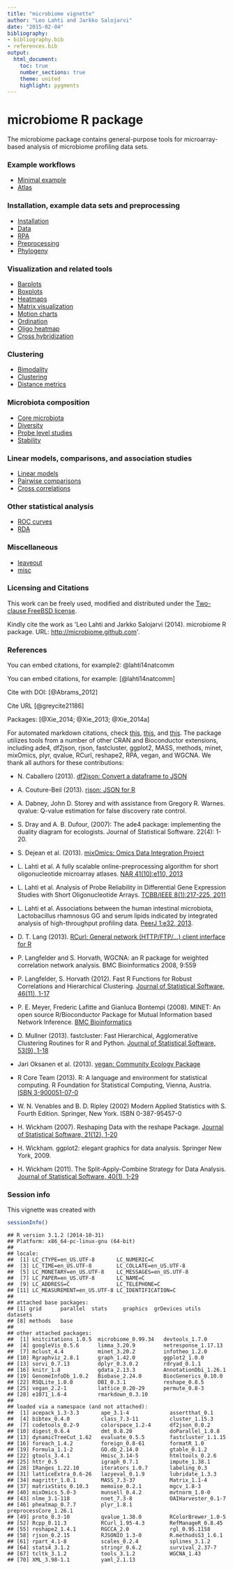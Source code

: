 ```yaml
---
title: "microbiome vignette"
author: "Leo Lahti and Jarkko Salojarvi"
date: "2015-02-04"
bibliography: 
- bibliography.bib
- references.bib
output:
  html_document:
    toc: true
    number_sections: true
    theme: united
    highlight: pygments
---
```

<!--
  %\VignetteEngine{knitr::rmarkdown}
  %\VignetteIndexEntry{microbiome tutorial}
  %\usepackage[utf8]{inputenc}
-->


microbiome R package
===========

The microbiome package contains general-purpose tools for
microarray-based analysis of microbiome profiling data sets. 

### Example workflows
* [Minimal example](Template.Rmd)
* [Atlas](Atlas.Rmd)

### Installation, example data sets and preprocessing
* [Installation](Installation.Rmd)
* [Data](Data.Rmd)
* [RPA](RPA.Rmd)
* [Preprocessing](Preprocessing.Rmd)
* [Phylogeny](Phylogeny.Rmd)

### Visualization and related tools

* [Barplots](Barplots.Rmd)
* [Boxplots](Boxplots.Rmd)
* [Heatmaps](Heatmap.Rmd)
* [Matrix visualization](Matrix-visualization.Rmd)
* [Motion charts](Motionchart.Rmd)
* [Ordination](Projections.Rmd)
* [Oligo heatmap](Oligoheatmap.Rmd)
* [Cross hybridization](Crosshyb.Rmd)

### Clustering 
* [Bimodality](Bimodality.Rmd)
* [Clustering](Clustering.Rmd)
* [Distance metrics](Metrics.Rmd)

### Microbiota composition
* [Core microbiota](Core.Rmd)
* [Diversity](Diversity.Rmd)
* [Probe level studies](Probelevel.Rmd)
* [Stability](Stability.Rmd)

### Linear models, comparisons, and association studies
* [Linear models](limma.Rmd)
* [Pairwise comparisons](Comparisons.Rmd)
* [Cross correlations](Crosscorrelation.Rmd)

### Other statistical analysis
* [ROC curves](ROC.Rmd)
* [RDA](RDA.Rmd)

### Miscellaneous
* [leaveout](leaveout.Rmd)
* [misc](misc.Rmd)



### Licensing and Citations

This work can be freely used, modified and distributed under the 
[Two-clause FreeBSD license](http://en.wikipedia.org/wiki/BSD\_licenses).

Kindly cite the work as 'Leo Lahti and Jarkko Salojarvi
(2014). microbiome R package. URL: http://microbiome.github.com'.


### References



You can embed citations, for example2: @lahti14natcomm

You can embed citations, for example: [@lahti14natcomm]

Cite with DOI: [@Abrams_2012]

Cite URL [@greycite21186]

Packages: [@Xie_2014; @Xie_2013; @Xie_2014a]



For automated markdown citations, check [this](http://rmarkdown.rstudio.com/authoring_bibliographies_and_citations.html), [this](https://github.com/cboettig/knitcitations), and [this](http://www.carlboettiger.info/2012/03/24/citations-in-markdown-using-knitr.html). The package utilizes tools from a number of other CRAN and
Bioconductor extensions, including ade4, df2json, rjson, fastcluster,
ggplot2, MASS, methods, minet, mixOmics, plyr, qvalue, RCurl,
reshape2, RPA, vegan, and WGCNA. We thank all authors for these
contributions:

 * N. Caballero (2013). [df2json: Convert a dataframe to JSON](http://CRAN.R-project.org/package=df2json) 

 * A. Couture-Beil (2013). [rjson: JSON for R](http://CRAN.R-project.org/package=rjson) 

 * A. Dabney, John D. Storey and with assistance from Gregory R. Warnes. qvalue: Q-value estimation for false discovery rate control. 

 * S. Dray and A. B. Dufour, (2007): The ade4 package: implementing the duality diagram for ecologists. Journal of Statistical Software. 22(4): 1-20.

 * S. Dejean et al. (2013). [mixOmics: Omics Data Integration Project](http://CRAN.R-project.org/package=mixOmics) 

 * L. Lahti et al. A fully scalable online-preprocessing algorithm for short oligonucleotide microarray atlases. [NAR 41(10):e110, 2013](http://nar.oxfordjournals.org/content/41/10/e110) 

 * L. Lahti et al. Analysis of Probe Reliability in Differential Gene Expression Studies with Short Oligonucleotide Arrays. [TCBB/IEEE 8(1):217-225, 2011](http://www.computer.org/portal/web/csdl/doi/10.1109/TCBB.2009.38)

 * L. Lahti et al. Associations between the human intestinal microbiota, Lactobacillus rhamnosus GG and serum lipids indicated by integrated analysis of high-throughput profiling data. [PeerJ 1:e32, 2013](http://dx.doi.org/10.7717/peerj.32).

 * D. T. Lang (2013). [RCurl: General network (HTTP/FTP/...) client interface for R](http://CRAN.R-project.org/package=RCurl) 

 * P. Langfelder and S. Horvath, WGCNA: an R package for weighted correlation network analysis. BMC Bioinformatics 2008, 9:559 

 * P. Langfelder, S. Horvath (2012). Fast R Functions for Robust Correlations and Hierarchical Clustering. [Journal of Statistical Software, 46(11), 1-17](http://www.jstatsoft.org/v46/i11/)

 * P. E. Meyer, Frederic Lafitte and Gianluca Bontempi (2008). MINET: An open source R/Bioconductor Package for Mutual Information based Network Inference. [BMC Bioinformatics](http://www.biomedcentral.com/1471-2105/9/461)

 * D. Mullner (2013). fastcluster: Fast Hierarchical, Agglomerative Clustering Routines for R and Python. [Journal of Statistical Software, 53(9), 1-18](http://www.jstatsoft.org/v53/i09/)

 * Jari Oksanen et al. (2013). [vegan: Community Ecology Package](http://CRAN.R-project.org/package=vegan) 

 * R Core Team (2013). R: A language and environment for statistical computing. R Foundation for Statistical Computing, Vienna, Austria. [ISBN 3-900051-07-0](http://www.R-project.org/)

 * W. N. Venables and B. D. Ripley (2002) Modern Applied Statistics with S. Fourth Edition. Springer, New York. ISBN 0-387-95457-0

 * H. Wickham (2007). Reshaping Data with the reshape Package. [Journal of Statistical Software, 21(12), 1-20](http://www.jstatsoft.org/v21/i12/)

 * H. Wickham. ggplot2: elegant graphics for data analysis. Springer New York, 2009. 

 * H. Wickham (2011). The Split-Apply-Combine Strategy for Data Analysis. [Journal of Statistical Software, 40(1), 1-29](http://www.jstatsoft.org/v40/i01/)


### Session info

This vignette was created with


```r
sessionInfo()
```

```
## R version 3.1.2 (2014-10-31)
## Platform: x86_64-pc-linux-gnu (64-bit)
## 
## locale:
##  [1] LC_CTYPE=en_US.UTF-8       LC_NUMERIC=C              
##  [3] LC_TIME=en_US.UTF-8        LC_COLLATE=en_US.UTF-8    
##  [5] LC_MONETARY=en_US.UTF-8    LC_MESSAGES=en_US.UTF-8   
##  [7] LC_PAPER=en_US.UTF-8       LC_NAME=C                 
##  [9] LC_ADDRESS=C               LC_TELEPHONE=C            
## [11] LC_MEASUREMENT=en_US.UTF-8 LC_IDENTIFICATION=C       
## 
## attached base packages:
## [1] grid      parallel  stats     graphics  grDevices utils     datasets 
## [8] methods   base     
## 
## other attached packages:
##  [1] knitcitations_1.0.5  microbiome_0.99.34   devtools_1.7.0      
##  [4] googleVis_0.5.6      limma_3.20.9         netresponse_1.17.13 
##  [7] mclust_4.4           minet_3.20.2         infotheo_1.2.0      
## [10] Rgraphviz_2.8.1      graph_1.42.0         ggplot2_1.0.0       
## [13] sorvi_0.7.13         dplyr_0.3.0.2        rdryad_0.1.1        
## [16] knitr_1.8            gdata_2.13.3         AnnotationDbi_1.26.1
## [19] GenomeInfoDb_1.0.2   Biobase_2.24.0       BiocGenerics_0.10.0 
## [22] RSQLite_1.0.0        DBI_0.3.1            reshape_0.8.5       
## [25] vegan_2.2-1          lattice_0.20-29      permute_0.8-3       
## [28] e1071_1.6-4          rmarkdown_0.3.10    
## 
## loaded via a namespace (and not attached):
##  [1] acepack_1.3-3.3       ape_3.1-4             assertthat_0.1       
##  [4] bibtex_0.4.0          class_7.3-11          cluster_1.15.3       
##  [7] codetools_0.2-9       colorspace_1.2-4      df2json_0.0.2        
## [10] digest_0.6.4          dmt_0.8.20            doParallel_1.0.8     
## [13] dynamicTreeCut_1.62   evaluate_0.5.5        fastcluster_1.1.15   
## [16] foreach_1.4.2         foreign_0.8-61        formatR_1.0          
## [19] Formula_1.1-2         GO.db_2.14.0          gtable_0.1.2         
## [22] gtools_3.4.1          Hmisc_3.14-5          htmltools_0.2.6      
## [25] httr_0.5              igraph_0.7.1          impute_1.38.1        
## [28] IRanges_1.22.10       iterators_1.0.7       labeling_0.3         
## [31] latticeExtra_0.6-26   lazyeval_0.1.9        lubridate_1.3.3      
## [34] magrittr_1.0.1        MASS_7.3-37           Matrix_1.1-4         
## [37] matrixStats_0.10.3    memoise_0.2.1         mgcv_1.8-3           
## [40] mixOmics_5.0-3        munsell_0.4.2         mvtnorm_1.0-0        
## [43] nlme_3.1-118          nnet_7.3-8            OAIHarvester_0.1-7   
## [46] pheatmap_0.7.7        plyr_1.8.1            preprocessCore_1.26.1
## [49] proto_0.3-10          qvalue_1.38.0         RColorBrewer_1.0-5   
## [52] Rcpp_0.11.3           RCurl_1.95-4.3        RefManageR_0.8.45    
## [55] reshape2_1.4.1        RGCCA_2.0             rgl_0.95.1158        
## [58] rjson_0.2.15          RJSONIO_1.3-0         R.methodsS3_1.6.1    
## [61] rpart_4.1-8           scales_0.2.4          splines_3.1.2        
## [64] stats4_3.1.2          stringr_0.6.2         survival_2.37-7      
## [67] tcltk_3.1.2           tools_3.1.2           WGCNA_1.43           
## [70] XML_3.98-1.1          yaml_2.1.13
```




